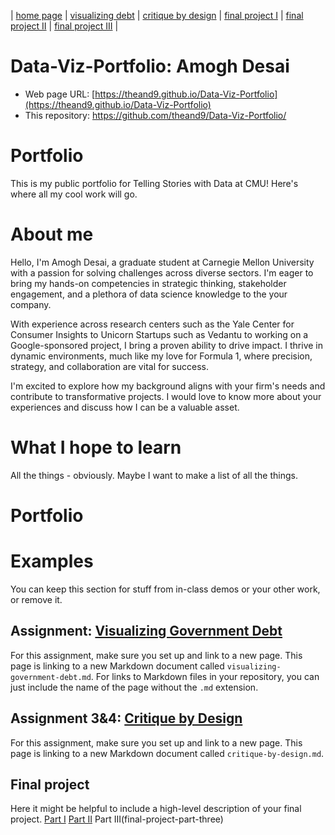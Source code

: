 | [home page](https://cmustudent.github.io/tswd-portfolio-templates/) | [visualizing debt](visualizing-government-debt.md) | [critique by design](critique-by-design) | [final project I](final-project-part-one) | [final project II](final-project-part-two) | [final project III](final-project-part-three) |

# Data-Viz-Portfolio: Amogh Desai

- Web page URL: [https://theand9.github.io/Data-Viz-Portfolio](https://theand9.github.io/Data-Viz-Portfolio)
- This repository: [https://github.com/theand9/Data-Viz-Portfolio/ ](https://github.com/theand9/Data-Viz-Portfolio/)

# Portfolio
This is my public portfolio for Telling Stories with Data at CMU!  Here's where all my cool work will go.

# About me
Hello, I'm Amogh Desai, a graduate student at Carnegie Mellon University with a passion for solving challenges across diverse sectors. I'm eager to bring my hands-on competencies in strategic thinking, stakeholder engagement, and a plethora of data science knowledge to the your company.

With experience across research centers such as the Yale Center for Consumer Insights to Unicorn Startups such as Vedantu to working on a Google-sponsored project, I bring a proven ability to drive impact. I thrive in dynamic environments, much like my love for Formula 1, where precision, strategy, and collaboration are vital for success.

I'm excited to explore how my background aligns with your firm's needs and contribute to transformative projects. I would love to know more about your experiences and discuss how I can be a valuable asset.

# What I hope to learn
All the things - obviously. Maybe I want to make a list of all the things. 

# Portfolio

# Examples
You can keep this section for stuff from in-class demos or your other work, or remove it. 

## Assignment: [Visualizing Government Debt](visualizing-government-debt)
For this assignment, make sure you set up and link to a new page.  This page is linking to a new Markdown document called `visualizing-government-debt.md`.  For links to Markdown files in your repository, you can just include the name of the page without the `.md` extension. 

## Assignment 3&4: [Critique by Design](critique-by-design)
For this assignment, make sure you set up and link to a new page.  This page is linking to a new Markdown document called `critique-by-design.md`.  

## Final project
Here it might be helpful to include a high-level description of your final project. 
[Part I](final-project-part-one)
[Part II](final-project-part-two)
Part III(final-project-part-three)
